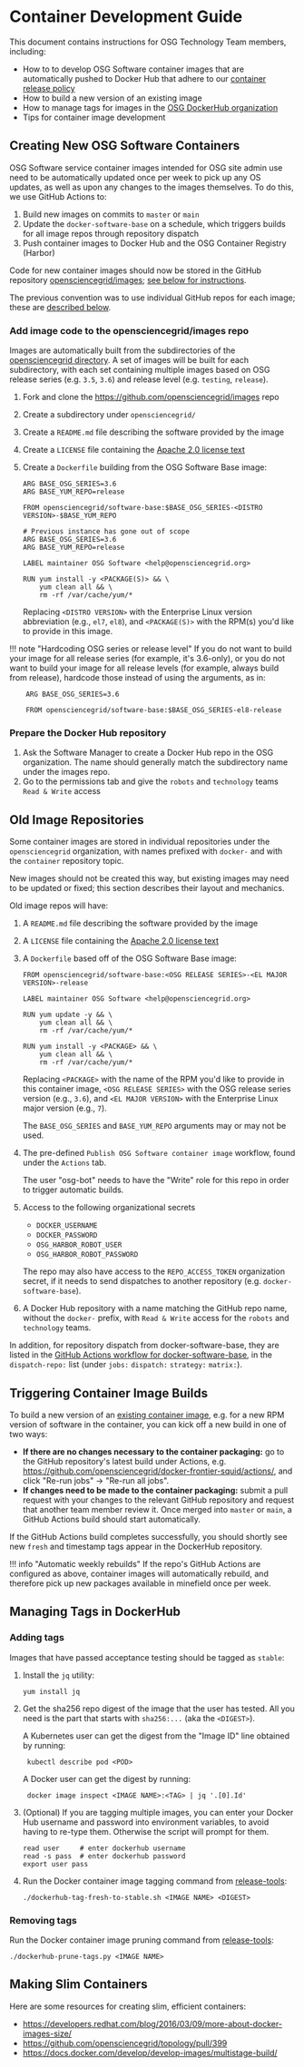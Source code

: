 Container Development Guide
===========================

This document contains instructions for OSG Technology Team members, including:

- How to to develop OSG Software container images that are automatically pushed to Docker Hub that adhere to our
  [container release policy](../policy/container-release.md)
- How to build a new version of an existing image
- How to manage tags for images in the [OSG DockerHub organization](https://hub.docker.com/r/opensciencegrid/)
- Tips for container image development


Creating New OSG Software Containers
------------------------------------

OSG Software service container images intended for OSG site admin use need to be automatically updated once per week to
pick up any OS updates, as well as upon any changes to the images themselves.
To do this, we use GitHub Actions to:

1.  Build new images on commits to `master` or `main`
1.  Update the `docker-software-base` on a schedule, which triggers builds for all image repos through repository dispatch
1.  Push container images to Docker Hub and the OSG Container Registry (Harbor)

Code for new container images should now be stored in the GitHub repository
[opensciencegrid/images](https://github.com/opensciencegrid/images);
[see below for instructions](#add-image-code-to-the-opensciencegrid-images-repo).

The previous convention was to use individual GitHub repos for each image;
these are [described below](#old-image-repositories).


### Add image code to the opensciencegrid/images repo

Images are automatically built from the subdirectories of the
[opensciencegrid directory](https://github.com/opensciencegrid/images/tree/main/opensciencegrid).
A set of images will be built for each subdirectory, with each set containing multiple images
based on OSG release series (e.g. `3.5`, `3.6`) and release level (e.g. `testing`, `release`).

1.  Fork and clone the <https://github.com/opensciencegrid/images> repo
1.  Create a subdirectory under `opensciencegrid/`
1.  Create a `README.md` file describing the software provided by the image
1.  Create a `LICENSE` file containing the [Apache 2.0 license text](https://www.apache.org/licenses/LICENSE-2.0.txt)
1.  Create a `Dockerfile` building from the OSG Software Base image:

        ARG BASE_OSG_SERIES=3.6
        ARG BASE_YUM_REPO=release

        FROM opensciencegrid/software-base:$BASE_OSG_SERIES-<DISTRO VERSION>-$BASE_YUM_REPO

        # Previous instance has gone out of scope
        ARG BASE_OSG_SERIES=3.6
        ARG BASE_YUM_REPO=release

        LABEL maintainer OSG Software <help@opensciencegrid.org>

        RUN yum install -y <PACKAGE(S)> && \
            yum clean all && \
            rm -rf /var/cache/yum/*

    Replacing `<DISTRO VERSION>` with the Enterprise Linux version abbreviation (e.g., `el7`, `el8`),
    and `<PACKAGE(S)>` with the RPM(s) you'd like to provide in this image.


!!! note "Hardcoding OSG series or release level"
    If you do not want to build your image for all release series (for example, it's 3.6-only),
    or you do not want to build your image for all release levels (for example, always build from release),
    hardcode those instead of using the arguments, as in:

        ARG BASE_OSG_SERIES=3.6

        FROM opensciencegrid/software-base:$BASE_OSG_SERIES-el8-release


### Prepare the Docker Hub repository ###

1. Ask the Software Manager to create a Docker Hub repo in the OSG organization.
   The name should generally match the subdirectory name under the images repo.
1. Go to the permissions tab and give the `robots` and `technology` teams `Read & Write` access



Old Image Repositories
----------------------

Some container images are stored in individual repositories under the `opensciencegrid` organization,
with names prefixed with `docker-` and with the `container` repository topic.

New images should not be created this way, but existing images may need to be updated or fixed;
this section describes their layout and mechanics.

Old image repos will have:

1.  A `README.md` file describing the software provided by the image
1.  A `LICENSE` file containing the [Apache 2.0 license text](https://www.apache.org/licenses/LICENSE-2.0.txt)
1.  A `Dockerfile` based off of the OSG Software Base image:

        FROM opensciencegrid/software-base:<OSG RELEASE SERIES>-<EL MAJOR VERSION>-release

        LABEL maintainer OSG Software <help@opensciencegrid.org>

        RUN yum update -y && \
            yum clean all && \
            rm -rf /var/cache/yum/*

        RUN yum install -y <PACKAGE> && \
            yum clean all && \
            rm -rf /var/cache/yum/*

    Replacing `<PACKAGE>` with the name of the RPM you'd like to provide in this container image,
    `<OSG RELEASE SERIES>` with the OSG release series version (e.g., `3.6`),
    and `<EL MAJOR VERSION>` with the Enterprise Linux major version (e.g., `7`).

    The `BASE_OSG_SERIES` and `BASE_YUM_REPO` arguments may or may not be used.

1.  The pre-defined `Publish OSG Software container image` workflow, found under the `Actions` tab.

    The user "osg-bot" needs to have the "Write" role for this repo in order to trigger automatic builds.

1. Access to the following organizational secrets
    -   `DOCKER_USERNAME`
    -   `DOCKER_PASSWORD`
    -   `OSG_HARBOR_ROBOT_USER`
    -   `OSG_HARBOR_ROBOT_PASSWORD`

    The repo may also have access to the `REPO_ACCESS_TOKEN` organization secret,
    if it needs to send dispatches to another repository (e.g. `docker-software-base`).

1.  A Docker Hub repository with a name matching the GitHub repo name, without the `docker-` prefix,
    with `Read & Write` access for the `robots` and `technology` teams.

In addition, for repository dispatch from docker-software-base, they are listed in the
[GitHub Actions workflow for docker-software-base](https://github.com/opensciencegrid/docker-software-base/blob/master/.github/workflows/build-container.yml),
in the `dispatch-repo:` list (under `jobs:` `dispatch:` `strategy:` `matrix:`).


Triggering Container Image Builds
---------------------------------

To build a new version of an [existing container image](#creating-new-osg-software-containers),
e.g. for a new RPM version of software in the container, you can kick off a new build in one of two ways:

- **If there are no changes necessary to the container packaging:** go to the GitHub repository's latest build under
  Actions, e.g. <https://github.com/opensciencegrid/docker-frontier-squid/actions/>, and click "Re-run jobs" ->
  "Re-run all jobs".
- **If changes need to be made to the container packaging:** submit a pull request with your changes to the relevant
  GitHub repository and request that another team member review it.
  Once merged into `master` or `main`, a GitHub Actions build should start automatically.

If the GitHub Actions build completes successfully, you should shortly see new `fresh` and timestamp tags appear in the
DockerHub repository.

!!! info "Automatic weekly rebuilds"
    If the repo's GitHub Actions are configured as above, container images will automatically rebuild,
    and therefore pick up new packages available in minefield once per week.

Managing Tags in DockerHub
--------------------------

### Adding tags ###

Images that have passed acceptance testing should be tagged as `stable`:

1.  Install the `jq` utility:

        yum install jq

1.  Get the sha256 repo digest of the image that the user has tested.
    All you need is the part that starts with `sha256:...` (aka the `<DIGEST>`).
   
    A Kubernetes user can get the digest from the "Image ID" line obtained by running:
   
         kubectl describe pod <POD>
   
    A Docker user can get the digest by running:
   
         docker image inspect <IMAGE NAME>:<TAG> | jq '.[0].Id'


1.  (Optional) If you are tagging multiple images, you can enter your Docker Hub username and password into environment
    variables, to avoid having to re-type them.
    Otherwise the script will prompt for them.

        read user     # enter dockerhub username
        read -s pass  # enter dockerhub password
        export user pass

1.  Run the Docker container image tagging command from [release-tools](https://github.com/opensciencegrid/release-tools/):

        ./dockerhub-tag-fresh-to-stable.sh <IMAGE NAME> <DIGEST>

### Removing tags ###

Run the Docker container image pruning command from [release-tools](https://github.com/opensciencegrid/release-tools/):

    ./dockerhub-prune-tags.py <IMAGE NAME>

Making Slim Containers
----------------------

Here are some resources for creating slim, efficient containers:

- <https://developers.redhat.com/blog/2016/03/09/more-about-docker-images-size/>
- <https://github.com/opensciencegrid/topology/pull/399>
- <https://docs.docker.com/develop/develop-images/multistage-build/>
